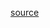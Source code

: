 [source](https://github.com/kossidts/react-stockcharts/blob/master/docs/lib/charts/CandleStickChartWithAnnotation.js) <!-- , [codesandbox](https://codesandbox.io/s/github/rrag/react-stockcharts-examples2/tree/master/examples/CandleStickChartWithAnnotation) -->
